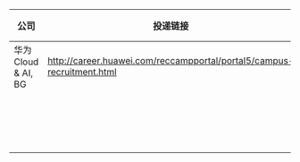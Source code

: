 | 公司               | 投递链接                                                     | 状态 | 其它 |
| ------------------ | ------------------------------------------------------------ | ---- | ---- |
| 华为Cloud & AI, BG | http://career.huawei.com/reccampportal/portal5/campus-recruitment.html |      |      |
|                    |                                                              |      |      |
|                    |                                                              |      |      |
|                    |                                                              |      |      |
|                    |                                                              |      |      |
|                    |                                                              |      |      |
|                    |                                                              |      |      |
|                    |                                                              |      |      |
|                    |                                                              |      |      |
|                    |                                                              |      |      |
|                    |                                                              |      |      |
|                    |                                                              |      |      |
|                    |                                                              |      |      |
|                    |                                                              |      |      |
|                    |                                                              |      |      |
|                    |                                                              |      |      |
|                    |                                                              |      |      |
|                    |                                                              |      |      |
|                    |                                                              |      |      |

